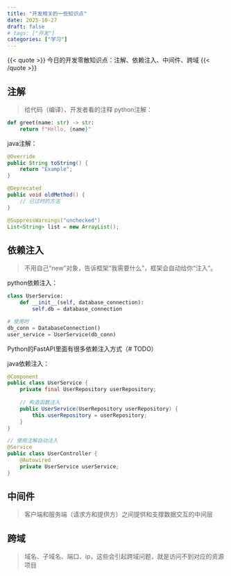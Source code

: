 ```yaml
---
title: "开发相关的一些知识点"
date: 2025-10-27
draft: false
# tags: ["开发"]
categories: ["学习"]
---
```

{{< quote >}}
今日的开发零散知识点：注解、依赖注入、中间件、跨域
{{< /quote >}}
<!--more-->

## 注解
> 给代码（编译）、开发者看的注释
python注解：
```python
def greet(name: str) -> str:
    return f"Hello, {name}"

```
java注解：
```java
@Override
public String toString() {
    return "Example";
}

@Deprecated
public void oldMethod() {
    // 已过时的方法
}

@SuppressWarnings("unchecked")
List<String> list = new ArrayList();

```

## 依赖注入
> 不用自己“new”对象，告诉框架“我需要什么”，框架会自动给你“注入”。

python依赖注入：
```python
class UserService:
    def __init__(self, database_connection):
        self.db = database_connection

# 使用时
db_conn = DatabaseConnection()
user_service = UserService(db_conn)

```
Python的FastAPI里面有很多依赖注入方式（# TODO）

java依赖注入：
```java
@Component
public class UserService {
    private final UserRepository userRepository;
    
    // 构造函数注入
    public UserService(UserRepository userRepository) {
        this.userRepository = userRepository;
    }
}

// 使用注解自动注入
@Service
public class UserController {
    @Autowired
    private UserService userService;
}

```

## 中间件
> 客户端和服务端（请求方和提供方）之间提供和支撑数据交互的中间层

## 跨域
> 域名、子域名、端口、ip，这些会引起跨域问题，就是访问不到对应的资源项目


